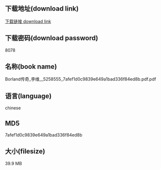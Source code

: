 ## 下载地址(download link)
[下载链接 download link](https://voluble-croquembouche-d321dc.netlify.app/?s=Borland%E4%BC%A0%E5%A5%87_%E6%9D%8E%E7%BB%B4__5258555_7afef1d0c9839e649a1bad336f84ed8b.pdf)

## 下载密码(download password)
8078

## 名称(book name)
Borland传奇_李维__5258555_7afef1d0c9839e649a1bad336f84ed8b.pdf.pdf

## 语言(language)
chinese

## MD5
7afef1d0c9839e649a1bad336f84ed8b

## 大小(filesize)
39.9 MB
